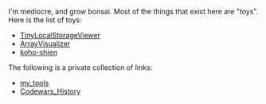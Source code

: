 I'm mediocre, and grow bonsai. Most of the things that exist here are "toys".  
Here is the list of toys:
- [TinyLocalStorageViewer](https://github.com/shirakurak/TinyLocalStorageViewer)
- [ArrayVisualizer](https://github.com/shirakurak/ArrayVisualizer)
- [koho-shien](https://github.com/shirakurak/koho-shien)

The following is a private collection of links:
- [my_tools](https://github.com/shirakurak/my_tools)
- [Codewars_History](https://github.com/shirakurak/Codewars_History)
